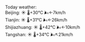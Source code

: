 Today weather:  
Beijing: ☀️   🌡️+30°C 🌬️←7km/h  
Tianjin: ☀️   🌡️+31°C 🌬️←26km/h  
Shijiazhuang: ☀️   🌡️+42°C 🌬️←10km/h  
Tangshan: ☀️   🌡️+34°C 🌬️↖21km/h  
